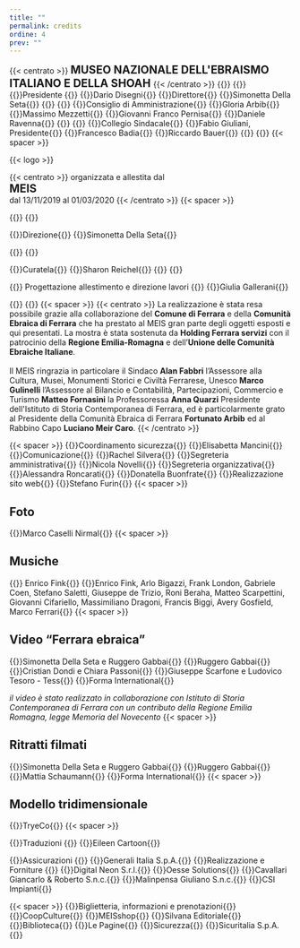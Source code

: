 ```yaml
---
title: ""
permalink: credits
ordine: 4
prev: ""
---
```

{{< centrato >}}
<span style="font-size: 140%; font-weight: bold;">
MUSEO NAZIONALE DELL'EBRAISMO ITALIANO E DELLA SHOAH
</span>
{{< /centrato >}}
{{<row>}}
{{<column3 classe="is-center">}}
{{<ruolo>}}Presidente {{</ruolo>}}
{{<persona>}}Dario Disegni{{</persona>}}
{{<ruolo>}}Direttore{{</ruolo>}}
{{<persona>}}Simonetta Della Seta{{</persona>}}
{{</column3>}}
{{<column3 classe="is-center">}}
{{<ruolo>}}Consiglio di Amministrazione{{</ruolo>}}
{{<persona>}}Gloria Arbib{{</persona>}}
{{<persona>}}Massimo Mezzetti{{</persona>}}
{{<persona>}}Giovanni Franco Pernisa{{</persona>}}
{{<persona>}}Daniele Ravenna{{</persona>}}
{{</column3>}}
{{<column3 classe="is-center">}}
{{<ruolo>}}Collegio Sindacale{{</ruolo>}}
{{<persona>}}Fabio Giuliani, Presidente{{</persona>}}
{{<persona>}}Francesco Badia{{</persona>}}
{{<persona>}}Riccardo Bauer{{</persona>}}
{{</column3>}}
{{</row>}}
{{< spacer >}}

{{< logo >}}

{{< centrato >}}
organizzata e allestita dal
<br>
<span style="font-size: 140%; font-weight: bold;">MEIS</span>
<br>
dal 13/11/2019 al 01/03/2020
{{< /centrato >}}
{{< spacer >}}

{{<row>}}
{{<column3 classe="is-center">}}

{{<ruolo>}}Direzione{{</ruolo>}}
{{<persona>}}Simonetta Della Seta{{</persona>}}

{{</column3>}}
{{<column3 classe="is-center">}}

{{<ruolo>}}Curatela{{</ruolo>}}
{{<persona>}}Sharon Reichel{{</persona>}}
{{</column3>}}
{{<column3 classe="is-center">}}

{{<ruolo>}}
Progettazione allestimento 
e direzione lavori
{{</ruolo>}}
{{<persona>}}Giulia Gallerani{{</persona>}}

{{</column3>}}
{{</row>}}
{{< spacer >}}
{{< centrato >}}
La realizzazione è stata resa possibile grazie alla collaborazione del <b>Comune di Ferrara</b>  e della <b>Comunità Ebraica di Ferrara</b> che ha prestato al MEIS gran parte degli oggetti esposti e qui presentati. La mostra è stata sostenuta da <b>Holding Ferrara servizi</b> con il patrocinio della <b>Regione Emilia-Romagna</b> e dell’<b>Unione delle Comunità Ebraiche Italiane</b>. 
<br>
<br>
Il MEIS ringrazia  in particolare il Sindaco <b>Alan Fabbri</b> l’Assessore alla Cultura, Musei, Monumenti Storici e Civiltà Ferrarese, Unesco <b>Marco Gulinelli</b> l’Assessore al Bilancio e Contabilità, Partecipazioni, Commercio e Turismo <b>Matteo Fornasini</b> la Professoressa <b>Anna Quarzi</b> Presidente dell'Istituto di Storia Contemporanea di Ferrara, ed è particolarmente grato  al Presidente della Comunità Ebraica di Ferrara <b>Fortunato Arbib</b> ed al Rabbino Capo <b>Luciano Meir Caro</b>.
{{< /centrato >}}

{{< spacer >}}
{{<ruolo>}}Coordinamento sicurezza{{</ruolo>}}
{{<persona>}}Elisabetta Mancini{{</persona>}}
{{<ruolo>}}Comunicazione{{</ruolo>}}
{{<persona>}}Rachel Silvera{{</persona>}}
{{<ruolo>}}Segreteria amministrativa{{</ruolo>}}
{{<persona>}}Nicola Novelli{{</persona>}}
{{<ruolo>}}Segreteria organizzativa{{</ruolo>}}
{{<persona>}}Alessandra Roncarati{{</persona>}}
{{<persona>}}Donatella Buonfrate{{</persona>}}
{{<ruolo>}}Realizzazione sito web{{</ruolo>}}
{{<persona>}}Stefano Furin{{</persona>}}
{{< spacer >}}
## Foto
{{<persona>}}Marco Caselli Nirmal{{</persona>}}
{{< spacer >}}
## Musiche
{{<persona attivita="Registrazioni">}} Enrico Fink{{</persona>}}
{{<persona attivita="Musicisti">}}Enrico Fink, Arlo Bigazzi, Frank London, Gabriele Coen, Stefano Saletti, Giuseppe de Trizio, Roni Beraha, Matteo Scarpettini, Giovanni Cifariello, Massimiliano Dragoni, Francis Biggi, Avery Gosfield, Marco Ferrari{{</persona>}}
{{< spacer >}}
## Video “Ferrara ebraica”
{{<persona attivita="A cura di">}}Simonetta Della Seta e Ruggero Gabbai{{</persona>}}
{{<persona attivita="Regia">}}Ruggero Gabbai{{</persona>}}
{{<persona attivita="Montaggio">}}Cristian Dondi e Chiara Passoni{{</persona>}}
{{<persona attivita="Riprese">}}Giuseppe Scarfone e Ludovico Tesoro - Tess{{</persona>}}
{{<persona attivita="Produzione">}}Forma International{{</persona>}}

*il video è stato realizzato in collaborazione con Istituto di Storia Contemporanea di Ferrara con un contributo della Regione Emilia Romagna, legge Memoria del Novecento*
{{< spacer >}}
## Ritratti filmati
{{<persona attivita="A cura di">}}Simonetta Della Seta e Ruggero Gabbai{{</persona>}}
{{<persona attivita="Regia">}}Ruggero Gabbai{{</persona>}}
{{<persona attivita="Montaggio">}}Mattia Schaumann{{</persona>}}
{{<persona attivita="Produzione">}}Forma International{{</persona>}}
{{< spacer >}}

## Modello tridimensionale
{{<persona>}}TryeCo{{</persona>}}
{{< spacer >}}

{{<ruolo>}}Traduzioni {{</ruolo>}}
{{<persona>}}Eileen Cartoon{{</persona>}}

{{<ruolo>}}Assicurazioni {{</ruolo>}}
{{<persona>}}Generali Italia S.p.A.{{</persona>}}
{{<ruolo>}}Realizzazione e Forniture {{</ruolo>}}
{{<persona>}}Digital Neon S.r.l.{{</persona>}}
{{<persona>}}Oesse Solutions{{</persona>}}
{{<persona>}}Cavallari Giancarlo & Roberto S.n.c.{{</persona>}}
{{<persona>}}Malinpensa Giuliano S.n.c.{{</persona>}}
{{<persona>}}CSI Impianti{{</persona>}}

{{< spacer >}}
{{<ruolo>}}Biglietteria, informazioni e prenotazioni{{</ruolo>}}
{{<persona>}}CoopCulture{{</persona>}}
{{<ruolo>}}MEISshop{{</ruolo>}}
{{<persona>}}Silvana Editoriale{{</persona>}}
{{<ruolo>}}Biblioteca{{</ruolo>}}
{{<persona>}}Le Pagine{{</persona>}}
{{<ruolo>}}Sicurezza{{</ruolo>}}
{{<persona>}}Sicuritalia S.p.A.{{</persona>}}
